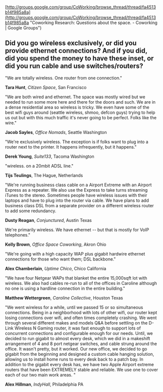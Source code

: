 [http://groups.google.com/group/CoWorking/browse_thread/thread/fa4513b14f985a8a](http://groups.google.com/group/CoWorking/browse_thread/thread/fa4513b14f985a8a "Coworking Research: Questions about the space. - Coworking | Google Groups")

## Did you go wireless exclusively, or did you provide ethernet connections? And if you did, did you spend the money to have these inset, or did you run cable and use switches/routers?

"We are totally wireless. One router from one connection."

**Tara Hunt**, *Citizen Space*, San Francisco

"We are both wired and ethernet. The space was mostly wired but we needed to run some more here and there for the doors and such. We are in a dense residential area so wireless is tricky. We even have some of the best wifi guys around (seattle wireless, shmoo, defcon guys) trying to help us out but with this much traffic it's never going to be perfect. Folks like the wire." 

**Jacob Sayles**, *Office Nomads*, Seattle Washington

"We're exclusively wireless. The exception is if folks want to plug into a router next to the printer. It happens infrequently, but it happens."

**Derek Young**, *Suite133*, Tacoma Washington

"wireless. on a 20mbit ADSL line."

**Tijs Teulings**, The Hague, Netherlands

"We're running business class cable on a Airport Extreme with an Airport Express as a repeater. We also use the Express to take turns streaming iTunes to the stereo. Sometimes people have wireless issues with their laptops and have to plug into the router via cable. We have plans to add business class DSL from a separate provider on a different wireless router to add some redundancy.

**Dusty Reagan**, *Conjunctured*, Austin Texas 
 
We're primarily wireless. We have ethernet -- but that is mostly for VoIP telephones."

**Kelly Brown**, *Office Space Coworking*, Akron Ohio

"We're going with a high capacity WAP plus gigabit hardwire ethernet connections for those who want them; DSL backbone."

**Alex Chamberlain**, *Uptime Chico*, Chico California

"We have four Netgear WAPs that blanket the entire 15,000sqft lot with wireless. We also had cables re-run to all of the offices in Caroline although no one is using a hardline connection in the entire building."

**Matthew Wettergreen**, *Caroline Collective*, Houston Texas

"We went wireless for a while, until we passed 15 or so simultaneous connections. Being in a neighborhood with lots of other wifi, our router kept losing connections over wifi, and often times completely crashing. We went through several different makes and models
Q&A before settling on the D-Link Wireless N Gaming router, it was fast enough to support lots of concurrent connections and configurable enough for our needs. Until, we decided to run gigabit to almost every desk, which we did in a makeshift arrangement of 4 and 8 port netgear switches, and cable strung around the office. It wasn't pretty, but it worked. Our new office, we decided to go gigabit from the beginning and designed a custom cable hanging solution, allowing us to install home runs to every desk back to a patch bay. In addition to the gigabit every desk has, we have two Apple Airport extreme routers that have been EXTREMELY stable and reliable. We use one to cover each of our two main work areas. "

**Alex Hillman**, *IndyHall*, Philadelphia PA 